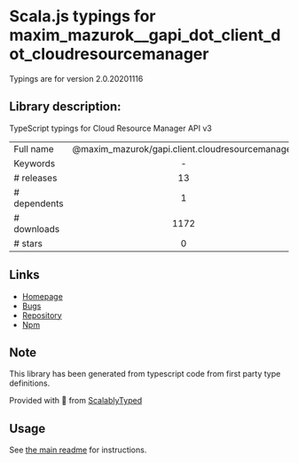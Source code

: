 
# Scala.js typings for maxim_mazurok__gapi_dot_client_dot_cloudresourcemanager

Typings are for version 2.0.20201116

## Library description:
TypeScript typings for Cloud Resource Manager API v3

|                    |                 |
| ------------------ | :-------------: |
| Full name          | @maxim_mazurok/gapi.client.cloudresourcemanager |
| Keywords           | - |
| # releases         | 13 |
| # dependents       | 1 |
| # downloads        | 1172 |
| # stars            | 0 |

## Links
- [Homepage](https://github.com/Maxim-Mazurok/google-api-typings-generator#readme)
- [Bugs](https://github.com/Maxim-Mazurok/google-api-typings-generator/issues)
- [Repository](https://github.com/Maxim-Mazurok/google-api-typings-generator)
- [Npm](https://www.npmjs.com/package/%40maxim_mazurok%2Fgapi.client.cloudresourcemanager)
    


## Note
This library has been generated from typescript code from first party type definitions.

Provided with :purple_heart: from [ScalablyTyped](https://github.com/oyvindberg/ScalablyTyped)

## Usage
See [the main readme](../../readme.md) for instructions.


